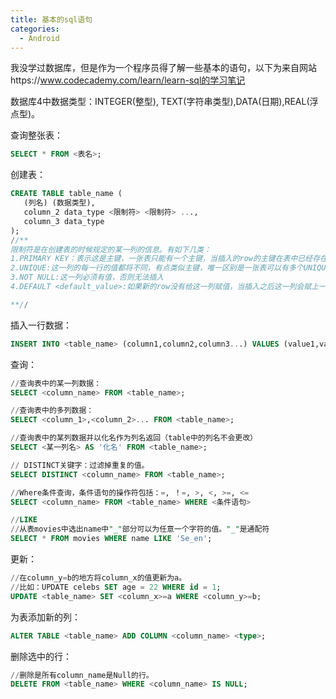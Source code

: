 ```yaml
---
title: 基本的sql语句
categories:
  - Android
---
```


我没学过数据库，但是作为一个程序员得了解一些基本的语句，以下为来自网站https://www.codecademy.com/learn/learn-sql的学习笔记

数据库4中数据类型：INTEGER(整型), TEXT(字符串类型),DATA(日期),REAL(浮点型)。


查询整张表：
``` sql
SELECT * FROM <表名>;
```

创建表：
``` sql
CREATE TABLE table_name (
   (列名) (数据类型), 
   column_2 data_type <限制符> <限制符> ..., 
   column_3 data_type
);
//**
限制符是在创建表的时候规定的某一列的信息。有如下几类：
1.PRIMARY KEY：表示这是主键，一张表只能有一个主键，当插入的row的主键在表中已经存在时，将无法将这条数据插入。
2.UNIQUE:这一列的每一行的值都将不同，有点类似主键，唯一区别是一张表可以有多个UNIQUE列。
3.NOT NULL:这一列必须有值，否则无法插入
4.DEFAULT <default_value>:如果新的row没有给这一列赋值，当插入之后这一列会赋上一个默认值<defalut_value>。

**//
```

插入一行数据：
``` sql
INSERT INTO <table_name> (column1,column2,column3...) VALUES (value1,value2,value3...);
```

查询：
``` sql
//查询表中的某一列数据：
SELECT <column_name> FROM <table_name>;

//查询表中的多列数据：
SELECT <column_1>,<column_2>... FROM <table_name>;

//查询表中的某列数据并以化名作为列名返回（table中的列名不会更改）
SELECT <某一列名> AS '化名' FROM <table_name>;

// DISTINCT关键字：过滤掉重复的值。
SELECT DISTINCT <column_name> FROM <table_name>;

//Where条件查询，条件语句的操作符包括：=, ！=, >, <, >=, <=
SELECT <column_name> FROM <table_name> WHERE <条件语句>

//LIKE
//从表movies中选出name中"_"部分可以为任意一个字符的值。"_"是通配符
SELECT * FROM movies WHERE name LIKE 'Se_en';
```

更新：
``` sql
//在column_y=b的地方将column_x的值更新为a。
//比如：UPDATE celebs SET age = 22 WHERE id = 1;
UPDATE <table_name> SET <column_x>=a WHERE <column_y>=b;
```

为表添加新的列：
``` sql
ALTER TABLE <table_name> ADD COLUMN <column_name> <type>;
```

删除选中的行：
``` sql
//删除是所有column_name是Null的行。
DELETE FROM <table_name> WHERE <column_name> IS NULL;
```
                                                                                                                                                                                                                                                                                                                                                                                                                                                                                                                                                                                                                                                                                                                                                                                                                                                                                                                                                                                                                                                                                                                                                                                                                                                                                                                                                                                                                                                                                                                                                                                                                                                                                                                                                                                                                                                                                                                                                                                                                                                                                                                                                                                                                                                                                                                                                                                                                                                                                                                                                                                                                                                                                                                                                                                                                                                                                                                                                                                                                                                                                                                                                                                                                                                                                                                                                                                                                                                                                                                                                                                                                                                                                                                                                                                                                                                                                                                                                                                                                                                                                                                                                                                                                                                                                                                                                                                                                                                                                                                                                                                                                                                                                                                                                                                                                                                                                                                                                                                                                                                                                                                                                                                                                                                                                                                                                                                                                                                                                                                                                                                                                                                                                                                                                                                                                                                                                                                                                                                                                                                                                                                                                                                                                                                                                                                                                                                                                                                                                                                                                                                                                                                                                                                                                                                                                                                                                                                                                                                                                                                                                                                                                                                                                                                                                                                                                                                                                                                                                                                                                                                                                                                                                                                                                                                                                                                                                                                                                                                                                                                                                                                                                                                                                                                                           